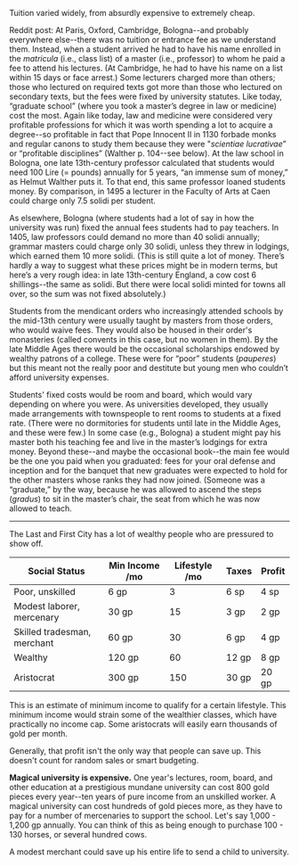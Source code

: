 Tuition varied widely, from absurdly expensive to extremely cheap.

Reddit post:
At Paris, Oxford, Cambridge, Bologna--and probably everywhere else--there was no tuition or entrance fee as we understand them. Instead, when a student arrived he had to have his name enrolled in the _matricula_ (i.e., class list) of a master (i.e., professor) to whom he paid a fee to attend his lectures. (At Cambridge, he had to have his name on a list within 15 days or face arrest.) Some lecturers charged more than others; those who lectured on required texts got more than those who lectured on secondary texts, but the fees were fixed by university statutes. Like today, “graduate school” (where you took a master’s degree in law or medicine) cost the most. Again like today, law and medicine were considered very profitable professions for which it was worth spending a lot to acquire a degree--so profitable in fact that Pope Innocent II in 1130 forbade monks and regular canons to study them because they were "_scientiae lucrativae_” or “profitable disciplines” (Walther p. 104--see below). At the law school in Bologna, one late 13th-century professor calculated that students would need 100 Lire (= pounds) annually for 5 years, “an immense sum of money,” as Helmut Walther puts it. To that end, this same professor loaned students money. By comparison, in 1495 a lecturer in the Faculty of Arts at Caen could charge only 7.5 solidi per student.

As elsewhere, Bologna (where students had a lot of say in how the university was run) fixed the annual fees students had to pay teachers. In 1405, law professors could demand no more than 40 solidi annually; grammar masters could charge only 30 solidi, unless they threw in lodgings, which earned them 10 more solidi. (This is still quite a lot of money. There’s hardly a way to suggest what these prices might be in modern terms, but here’s a very rough idea: in late 13th-century England, a cow cost 6 shillings--the same as solidi. But there were local solidi minted for towns all over, so the sum was not fixed absolutely.)

Students from the mendicant orders who increasingly attended schools by the mid-13th century were usually taught by masters from those orders, who would waive fees. They would also be housed in their order's monasteries (called convents in this case, but no women in them). By the late Middle Ages there would be the occasional scholarships endowed by wealthy patrons of a college. These were for “poor” students (_pauperes_) but this meant not the really poor and destitute but young men who couldn’t afford university expenses.

Students' fixed costs would be room and board, which would vary depending on where you were. As universities developed, they usually made arrangements with townspeople to rent rooms to students at a fixed rate. (There were no dormitories for students until late in the Middle Ages, and these were few.) In some case (e.g., Bologna) a student might pay his master both his teaching fee and live in the master’s lodgings for extra money. Beyond these--and maybe the occasional book--the main fee would be the one you paid when you graduated: fees for your oral defense and inception and for the banquet that new graduates were expected to hold for the other masters whose ranks they had now joined. (Someone was a “graduate,” by the way, because he was allowed to ascend the steps (_gradus_) to sit in the master’s chair, the seat from which he was now allowed to teach.

---

The Last and First City has a lot of wealthy people who are pressured to show off.

| Social Status               | Min Income /mo | Lifestyle /mo | Taxes | Profit |
| --------------------------- | -------------- | ------------- | ----- | ------ |
| Poor, unskilled             | 6 gp           | 3             | 6 sp  | 4 sp   |
| Modest laborer, mercenary              | 30 gp          | 15            | 3 gp  | 2 gp   |
| Skilled tradesman, merchant | 60 gp          | 30            | 6 gp  | 4 gp   |
| Wealthy                     | 120 gp         | 60            | 12 gp | 8 gp   |
| Aristocrat                  | 300 gp         | 150           | 30 gp | 20 gp  |

This is an estimate of minimum income to qualify for a certain lifestyle. This minimum income would strain some of the wealthier classes, which have practically no income cap. Some aristocrats will easily earn thousands of gold per month.

Generally, that profit isn't the only way that people can save up. This doesn't count for random sales or smart budgeting.

**Magical university is expensive.**
One year's lectures, room, board, and other education at a prestigious mundane university can cost 800 gold pieces every year--ten years of pure income from an unskilled worker. A magical university can cost hundreds of gold pieces more, as they have to pay for a number of mercenaries to support the school. Let's say 1,000 - 1,200 gp annually. You can think of this as being enough to purchase 100 - 130 horses, or several hundred cows. 

A modest merchant could save up his entire life to send a child to university.